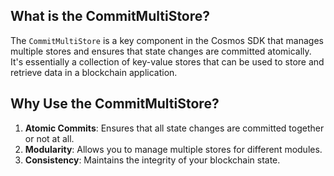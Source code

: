 What is the CommitMultiStore?
-----------------------------

The `CommitMultiStore` is a key component in the Cosmos SDK that manages multiple stores and ensures that state changes are committed atomically. It's essentially a collection of key-value stores that can be used to store and retrieve data in a blockchain application.

Why Use the CommitMultiStore?
-----------------------------

1.  **Atomic Commits**: Ensures that all state changes are committed together or not at all.
2.  **Modularity**: Allows you to manage multiple stores for different modules.
3.  **Consistency**: Maintains the integrity of your blockchain state.